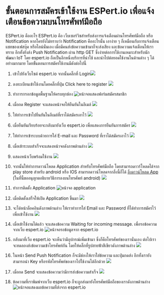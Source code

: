 # ขั้นตอนการสมัครเข้าใช้งาน ESPert.io เพื่อแจ้งเตือนข้อความบนโทรศัพท์มือถือ

ESPert.io คืออะไร
ESPert.io คือ เว็บเซอร์วิซสำหรับส่งการแจ้งเตือนผ่านโทรศัพท์มือถือ หรือ Notification หากใครยังไม่ทราบว่า Notification คืออะไรนั้น เอาง่าย ๆ ก็เหมือนกับการแจ้งเตือนแชทของเฟสบุ๊ค หรือไลน์นั่นเอง เมื่อมีคนส่งข้อความเข้ามาก็จะส่งเสียง และข้อความแจ้งเตือนให้เราทราบ อีกทั้งยังส่ง Push Notification ผ่าน http GET ซึ่งง่ายต่อการใช้งานเหมาะสำหรับนักพัฒนา IoT โดย espert.io ถือเป็นอีกหนึ่งบริการที่น่าใช้ และนำไปต่อยอดใช้งานในด้านต่าง ๆ ได้อย่างมากมาย  โดยขั้นตอนการสมัครใช้งานมีดังต่อไปนี้

1. เข้าไปยังเว็บไซต์ espert.io จากนั้นคลิ๊กที่ Login![](regisespert1.png)
2. ลงทะเบียนเข้าใช้งานโดยคลิ๊กที่ปุ่ม Click here to register
  ![](regisespert2.png)

3. ทำการกรอกข้อมูลพื้นฐานให้ครบทุกช่อง 
  ![หน้าจอแสดงฟอร์มสมัครสมาชิก](regisespert3.png)

4. เมื่อกด Register จะแสดงหน้าจอให้ยืนยันในอีเมล์
  ![](regisespert4.png)

5. ให้ทำการเข้าไปยืนยันในอีเมล์ที่เราได้สมัครเอาไว้
  ![](regisespert5.png)

6. เมื่อยืนยันเรียบร้อยจะกลับมายังเว็บ espert.io เพื่อแสดงการยืนยันการสมัคร
  ![](regisespert6.png)

7. ให้ทำการเข้าระบบด้วยการใส่ E-mail และ Password ที่เราได้สมัครเอาไว้
  ![](regisespert7.png)

8. เมื่อเข้าระบบสำเร็จจะแสดงหน้าจอดังภาพด้านล่าง
  ![](regisespert8.png)

9. แสดงหน้าเว็บพร้อมใช้งาน
  ![](regisespert9.png)

10. จากนั้นให้ทำการดาวน์โหลด Application สำหรับโทรศัพท์มือถือ โดยสามารถดาวร์โหลดได้จาก play store สำหรับ android หรือ IOS สามารถดาวน์โหลดจากลิ้งนี้ก็ได้ [ลิ้งดาวน์โหลด App](http://www.thaigw.com/apps/espert/) \(ในที่นี้ขออนุญาตอธิบายวิธีการลงบนโทรศัพท์ android\)
  ![](regisespert10.jpg)

11. ทำการติดตั้ง Application
  ![หน้าจอ application](regisespert11.jpg)

12. เมื่อติดตั้งเสร็จให้เปิด Application ขึ้นมา
  ![](regisespert12.jpg)

13. จะได้หน้าล็อคอินดังภาพด้านล่าง ให้เราทำการใส่ Email และ Password ที่ได้ทำการสมัครไว้เพื่อเข้าใช้งาน
  ![](regisespert13.jpg)

14. เมื่อเข้าใช้งานได้แล้ว จะแสดงข้อความ Waiting for incoming message. เพื่อรอข้อความจากเว็บ espert.io
  ![หน้าจอรอข้อมูลจาก espert.io](regisespert14.jpg)

15. กลับมาที่เว็บ espert.io จะเห็นว่ามีอุปกรณ์เพิ่มเข้ามา ซึ่งก็คือโทรศัพท์ของเรานั่นเอง ต่อไปเราจะทดลองส่งข้อความเข้าโทรศัพท์กัน โดยให้คลิ๊กที่รูปสายฟ้าสีเขียวดังภาพด้านล่าง
  ![](regisespert15.png)

16. ในหน้า Send Push Notification ก็จะมีช่องให้เราใส่ข้อความ และปุ่มกดส่ง อีกทั้งเรายังสามารถนำ Key หรือรหัสโทรศัพท์ของเราไปใช้งานได้อีกด้วย
  ![](regisespert16.png)

17. เมื่อกด Send จะแสดงข้อความว่ามีการส่งข้อความสำเร็จ
  ![](regisespert17.png)

18. ข้อความที่เราพิมพ์จากเว็บ espert.io ก็จะถูกส่งมายังโทรศัพท์มือถือของเราดังภาพด้านล่าง
  ![หน้าจอแสดงผลข้อความที่ส่งจาก espert.io](regisespert18.jpg)


